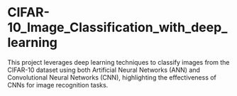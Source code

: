 # CIFAR-10_Image_Classification_with_deep_learning
 This project leverages deep learning techniques to classify images from the CIFAR-10 dataset using both Artificial Neural Networks (ANN) and Convolutional Neural Networks (CNN), highlighting the effectiveness of CNNs for image recognition tasks.
